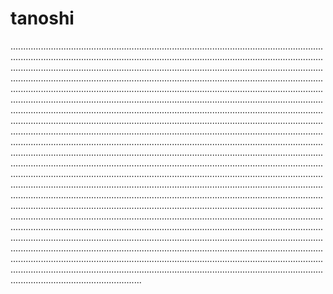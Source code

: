 # tanoshi

............................................................................................................................................................................................................................................................................................................................................................................................................................................................................................................................................................................................................................................................................................................................................................................................................................................................................................................................................................................................................................................................................................................................................................................................................................................................................................................................................................................................................................................................................................................................................................................................................................................................................................................................................................................................................................................................................................................................................................................................................................................................................................................................................................................................................................................................................................................................................................................................................................................................................................................................................................................................................................................................................................................................................................................................................................................................................................